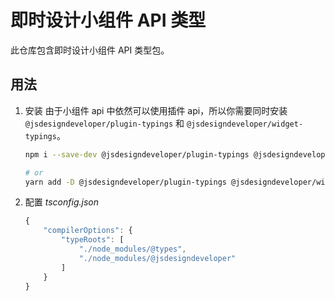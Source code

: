 # 即时设计小组件 API 类型

此仓库包含即时设计小组件 API 类型包。

## 用法

1. 安装
由于小组件 api 中依然可以使用插件 api，所以你需要同时安装`@jsdesigndeveloper/plugin-typings` 和 `@jsdesigndeveloper/widget-typings`。

    ```sh
    npm i --save-dev @jsdesigndeveloper/plugin-typings @jsdesigndeveloper/widget-typings

    # or
    yarn add -D @jsdesigndeveloper/plugin-typings @jsdesigndeveloper/widget-typings
    ```

2. 配置 _tsconfig.json_
    ```js
    {
        "compilerOptions": {
            "typeRoots": [
                "./node_modules/@types",
                "./node_modules/@jsdesigndeveloper"
            ]
        }
    }
    ```
